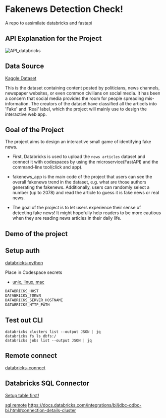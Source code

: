 # Fakenews Detection Check!
A repo to assimilate databricks and fastapi


## API Explanation for the Project
![API_databricks](https://user-images.githubusercontent.com/112578755/190914864-afd04731-35f1-4458-902f-c0b0ac791a4d.jpg)


## Data Source
[Kaggle Dataset](https://www.kaggle.com/datasets/ruchi798/source-based-news-classification?resource=download)

This is the dataset containing content posted by politicians, news channels, newspaper websites, or even common civilians on social media. It has been a concern that social media provides the room for people spreading mis-information. The creators of the dataset have classified all the articels into 'Fake' and 'Real' label, which the project will mainly use to design the interactive web app.


## Goal of the Project

The project aims to design an interactive small game of identifying fake news. 

* First, Databricks is used to upload the `news articles` dataset and connect it with codespaces by using the microservice(FastAPI) and the command-line tool(click and app). 

* fakenews_app is the main code of the project that users can see the overall fakenews trend in the dataset, e.g. what are those authors generating the fakenews. Additionally, users can randomly select a number (up to 2078) and read the article to guess it is fake news or real news. 

* The goal of the project is to let users experience their sense of detecting fake news! It might hopefully help readers to be more cautious when they are reading news articles in their daily life.

## Demo of the project


## Setup auth

[databricks-python](https://docs.microsoft.com/en-us/azure/databricks/dev-tools/python-api)

Place in Codespace secrets
* [unix, linux, mac](https://docs.microsoft.com/en-us/azure/databricks/dev-tools/python-api#unixlinuxandmacos)

```bash
DATABRICKS_HOST
DATABRICKS_TOKEN
DATABRICKS_SERVER_HOSTNAME
DATABRICKS_HTTP_PATH
```

## Test out CLI

```
databricks clusters list --output JSON | jq
databricks fs ls dbfs:/
databricks jobs list --output JSON | jq
```
## Remote connect

[databricks-connect](https://docs.databricks.com/dev-tools/databricks-connect.html)

## Databricks SQL Connector

[Setup table first!](https://docs.databricks.com/dbfs/databricks-datasets.html)

[sql remote](https://docs.databricks.com/dev-tools/python-sql-connector.html)
https://docs.databricks.com/integrations/bi/jdbc-odbc-bi.html#connection-details-cluster